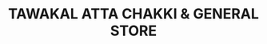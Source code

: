 ---
title: "TAWAKAL ATTA CHAKKI & GENERAL STORE"
url: /karachi/tawakal-atta-chakki-and-general-store/
shop: general
---
